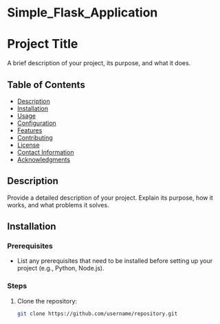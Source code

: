 # Simple_Flask_Application
# Project Title

A brief description of your project, its purpose, and what it does.

## Table of Contents

- [Description](#description)
- [Installation](#installation)
- [Usage](#usage)
- [Configuration](#configuration)
- [Features](#features)
- [Contributing](#contributing)
- [License](#license)
- [Contact Information](#contact-information)
- [Acknowledgments](#acknowledgments)

## Description

Provide a detailed description of your project. Explain its purpose, how it works, and what problems it solves.

## Installation

### Prerequisites

- List any prerequisites that need to be installed before setting up your project (e.g., Python, Node.js).

### Steps

1. Clone the repository:
   ```bash
   git clone https://github.com/username/repository.git
